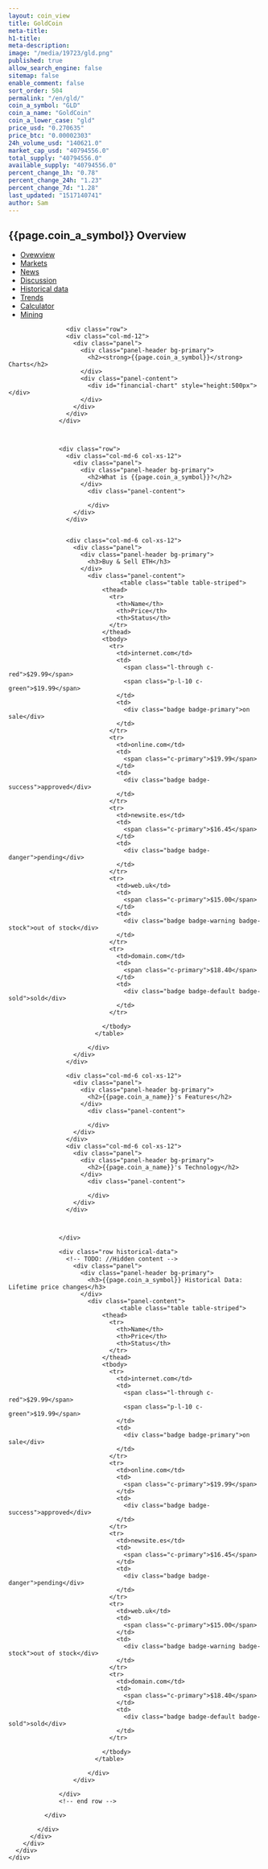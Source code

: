 ```yaml
---
layout: coin_view
title: GoldCoin
meta-title: 
h1-title: 
meta-description: 
image: "/media/19723/gld.png"
published: true
allow_search_engine: false
sitemap: false
enable_comment: false
sort_order: 504
permalink: "/en/gld/"
coin_a_symbol: "GLD"
coin_a_name: "GoldCoin"
coin_a_lower_case: "gld"
price_usd: "0.270635"
price_btc: "0.00002303"
24h_volume_usd: "140621.0"
market_cap_usd: "40794556.0"
total_supply: "40794556.0"
available_supply: "40794556.0"
percent_change_1h: "0.78"
percent_change_24h: "1.23"
percent_change_7d: "1.28"
last_updated: "1517140741"
author: Sam
---
```



<div class="row">
	<div class="col-md-12 col-xs-12">
	  <div class="panel">
	    <div class="panel-header">
	      <h2><strong>{{page.coin_a_symbol}} Overview</strong></h2>
	    </div>
	    <div class="panel-content">
	      <div class="nav-tabs2">
	        <ul class="nav nav-tabs nav-red">
	          <li class="active"><a href="#overview" ><i class="icon-home"></i> Ovewview</a></li>
	          <li><a href="{{page.permalink}}market.html"><i class="icon-user"></i> Markets</a></li>
	          <li><a href="{{page.permalink}}news.html" ><i class="icon-cloud-download"></i> News</a></li>
	          <li><a href="{{page.permalink}}discussion.html" ><i class="icon-cloud-download"></i> Discussion</a></li>
	          <li><a href="{{page.permalink}}historical.html" ><i class="icon-cloud-download"></i> Historical data</a></li>
	          <li><a href="{{page.permalink}}trend.html" ><i class="icon-cloud-download"></i> Trends</a></li>
	          <li><a href="{{page.permalink}}calculator.html" ><i class="icon-cloud-download"></i> Calculator</a></li>
	          <li><a href="{{page.permalink}}mining.html" ><i class="icon-cloud-download"></i> Mining</a></li>
	        </ul>
	        <div class="tab-content">
	          <div class="tab-pane active" id="cmc-overview">

	                <div class="row">
	                <div class="col-md-12">
	                  <div class="panel">
	                    <div class="panel-header bg-primary">
	                      <h2><strong>{{page.coin_a_symbol}}</strong> Charts</h2>
	                    </div>
	                    <div class="panel-content">
	                      <div id="financial-chart" style="height:500px"></div>
	                    </div>
	                  </div>
	                </div>
	              </div>



	              <div class="row">
	                <div class="col-md-6 col-xs-12">
	                  <div class="panel">
	                    <div class="panel-header bg-primary">
	                      <h2>What is {{page.coin_a_symbol}}?</h2>
	                    </div>
	                      <div class="panel-content">
	                       
	                      </div>
	                  </div>
	                </div>
	                

	                <div class="col-md-6 col-xs-12">
	                  <div class="panel">
	                    <div class="panel-header bg-primary">
	                      <h3>Buy & Sell ETH</h3>
	                    </div>
	                      <div class="panel-content">
	                               <table class="table table-striped">
	                          <thead>
	                            <tr>
	                              <th>Name</th>
	                              <th>Price</th>
	                              <th>Status</th>
	                            </tr>
	                          </thead>
	                          <tbody>
	                            <tr>
	                              <td>internet.com</td>
	                              <td>
	                                <span class="l-through c-red">$29.99</span>
	                                <span class="p-l-10 c-green">$19.99</span>
	                              </td>
	                              <td>
	                                <div class="badge badge-primary">on sale</div>
	                              </td>
	                            </tr>
	                            <tr>
	                              <td>online.com</td>
	                              <td>
	                                <span class="c-primary">$19.99</span>
	                              </td>
	                              <td>
	                                <div class="badge badge-success">approved</div>
	                              </td>
	                            </tr>
	                            <tr>
	                              <td>newsite.es</td>
	                              <td>
	                                <span class="c-primary">$16.45</span>
	                              </td>
	                              <td>
	                                <div class="badge badge-danger">pending</div>
	                              </td>
	                            </tr>
	                            <tr>
	                              <td>web.uk</td>
	                              <td>
	                                <span class="c-primary">$15.00</span>
	                              </td>
	                              <td>
	                                <div class="badge badge-warning badge-stock">out of stock</div>
	                              </td>
	                            </tr>
	                            <tr>
	                              <td>domain.com</td>
	                              <td>
	                                <span class="c-primary">$18.40</span>
	                              </td>
	                              <td>
	                                <div class="badge badge-default badge-sold">sold</div>
	                              </td>
	                            </tr>
	                            
	                          </tbody>
	                        </table>

	                      </div>
	                  </div>
	                </div>

	                <div class="col-md-6 col-xs-12">
	                  <div class="panel">
	                    <div class="panel-header bg-primary">
	                      <h2>{{page.coin_a_name}}'s Features</h2>
	                    </div>
	                      <div class="panel-content">
	                       
	                      </div>
	                  </div>
	                </div>
	                <div class="col-md-6 col-xs-12">
	                  <div class="panel">
	                    <div class="panel-header bg-primary">
	                      <h2>{{page.coin_a_name}}'s Technology</h2>
	                    </div>
	                      <div class="panel-content">
	                       
	                      </div>
	                  </div>
	                </div>


	                
	              </div>

	              <div class="row historical-data">
	                <!-- TODO: //Hidden content -->
	                  <div class="panel">
	                    <div class="panel-header bg-primary">
	                      <h3>{{page.coin_a_symbol}} Historical Data: Lifetime price changes</h3>
	                    </div>
	                      <div class="panel-content">
	                               <table class="table table-striped">
	                          <thead>
	                            <tr>
	                              <th>Name</th>
	                              <th>Price</th>
	                              <th>Status</th>
	                            </tr>
	                          </thead>
	                          <tbody>
	                            <tr>
	                              <td>internet.com</td>
	                              <td>
	                                <span class="l-through c-red">$29.99</span>
	                                <span class="p-l-10 c-green">$19.99</span>
	                              </td>
	                              <td>
	                                <div class="badge badge-primary">on sale</div>
	                              </td>
	                            </tr>
	                            <tr>
	                              <td>online.com</td>
	                              <td>
	                                <span class="c-primary">$19.99</span>
	                              </td>
	                              <td>
	                                <div class="badge badge-success">approved</div>
	                              </td>
	                            </tr>
	                            <tr>
	                              <td>newsite.es</td>
	                              <td>
	                                <span class="c-primary">$16.45</span>
	                              </td>
	                              <td>
	                                <div class="badge badge-danger">pending</div>
	                              </td>
	                            </tr>
	                            <tr>
	                              <td>web.uk</td>
	                              <td>
	                                <span class="c-primary">$15.00</span>
	                              </td>
	                              <td>
	                                <div class="badge badge-warning badge-stock">out of stock</div>
	                              </td>
	                            </tr>
	                            <tr>
	                              <td>domain.com</td>
	                              <td>
	                                <span class="c-primary">$18.40</span>
	                              </td>
	                              <td>
	                                <div class="badge badge-default badge-sold">sold</div>
	                              </td>
	                            </tr>
	                            
	                          </tbody>
	                        </table>

	                      </div>
	                  </div>

	              </div>
	              <!-- end row -->

	          </div>
	         
	        </div>
	      </div>
	    </div>
	  </div>
	</div>
</div>
